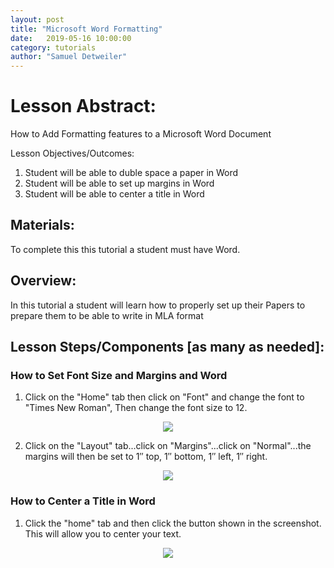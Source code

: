 ```yaml
---
layout: post
title: "Microsoft Word Formatting"
date:   2019-05-16 10:00:00
category: tutorials
author: "Samuel Detweiler"
---
```


# Lesson Abstract:

How to Add Formatting features to a Microsoft Word Document


Lesson Objectives/Outcomes:

1. Student will be able to duble space a paper in Word
2. Student will be able to set up margins in Word
3. Student will be able to center a title in Word

## Materials:
To complete this this tutorial a student must have Word.

## Overview:
In this tutorial a student will learn how to properly set up their Papers to prepare them to be able to write in MLA format

## Lesson Steps/Components [as many as needed]:

### How to Set Font Size and Margins and Word

1. Click on the "Home" tab then click on "Font" and change the font to "Times New Roman", Then change the font size to 12.
<p align="center">
  <img src="{{ site.baseurl }}/images/MSWord-Formatting/59213260-4f504b80-8b69-11e9-954e-57fa6a88c354.png" >
</p>

2. Click on the "Layout" tab...click on "Margins"...click on "Normal"...the margins will then be set to 1″ top, 1″ bottom,
    1″ left, 1″ right.
<p align="center">
  <img src="{{ site.baseurl }}/images/MSWord-Formatting/59212784-254a5980-8b68-11e9-9dc1-7d131020be85.png" >
</p>

### How to Center a Title in Word

1. Click the "home" tab and then click the button shown in the screenshot.
    This will allow you to center your text.
<p align="center">
  <img src="{{ site.baseurl }}/images/MSWord-Formatting/59214136-4f514b00-8b6b-11e9-86ce-aafac447654f.png" >
</p>
